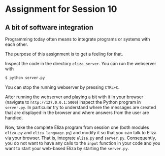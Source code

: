 # Assignment for Session 10

## A bit of software integration

Programming today often means to integrate programs or systems with each other.

The purpose of this assignment is to get a feeling for that.


Inspect the code in the directory `eliza_server`. You can run the webserver with 

```bash
$ python server.py
```

You can stop the running webserver by pressing `CTRL+C`.

After running the webserver and playing a bit with it in your browser (navigate to `http://127.0.0.1:5000`) inspect the Python program in `server.py`. In particular try to understand where the messages are created that are displayed in the browser and where answers from the user are handled.

Now, take the complete Eliza program from session one (both modules `eliza.py` and `eliza_language.py`) and modify it so that you can talk to Eliza via your browser. That is, integrate `eliza.py` and `server.py`. Consequently, you do not want to have any calls to the `input` function in your code and you want to start your web-based Eliza by starting the `server.py`.


